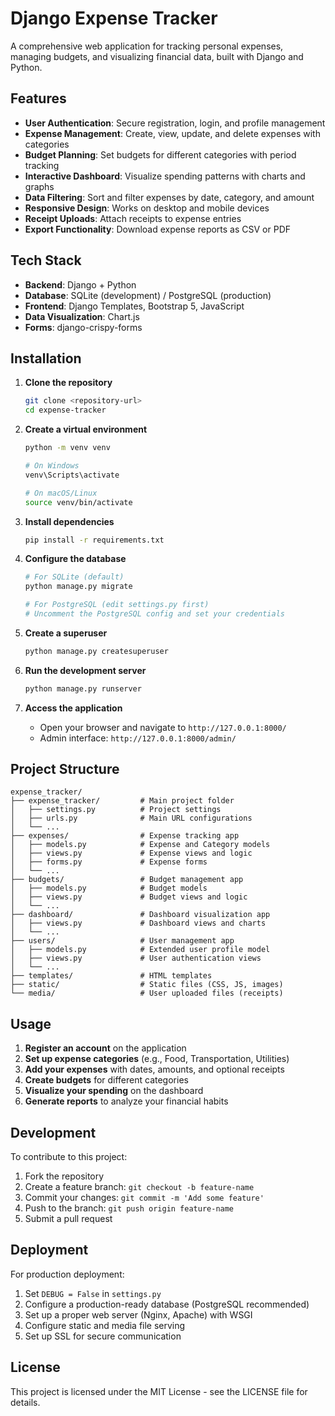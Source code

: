 # Django Expense Tracker

A comprehensive web application for tracking personal expenses, managing budgets, and visualizing financial data, built with Django and Python.

## Features

- **User Authentication**: Secure registration, login, and profile management
- **Expense Management**: Create, view, update, and delete expenses with categories
- **Budget Planning**: Set budgets for different categories with period tracking
- **Interactive Dashboard**: Visualize spending patterns with charts and graphs
- **Data Filtering**: Sort and filter expenses by date, category, and amount
- **Responsive Design**: Works on desktop and mobile devices
- **Receipt Uploads**: Attach receipts to expense entries
- **Export Functionality**: Download expense reports as CSV or PDF

## Tech Stack

- **Backend**: Django + Python
- **Database**: SQLite (development) / PostgreSQL (production)
- **Frontend**: Django Templates, Bootstrap 5, JavaScript
- **Data Visualization**: Chart.js
- **Forms**: django-crispy-forms

## Installation

1. **Clone the repository**
   ```bash
   git clone <repository-url>
   cd expense-tracker
   ```

2. **Create a virtual environment**
   ```bash
   python -m venv venv
   
   # On Windows
   venv\Scripts\activate
   
   # On macOS/Linux
   source venv/bin/activate
   ```

3. **Install dependencies**
   ```bash
   pip install -r requirements.txt
   ```

4. **Configure the database**
   ```bash
   # For SQLite (default)
   python manage.py migrate
   
   # For PostgreSQL (edit settings.py first)
   # Uncomment the PostgreSQL config and set your credentials
   ```

5. **Create a superuser**
   ```bash
   python manage.py createsuperuser
   ```

6. **Run the development server**
   ```bash
   python manage.py runserver
   ```

7. **Access the application**
   - Open your browser and navigate to `http://127.0.0.1:8000/`
   - Admin interface: `http://127.0.0.1:8000/admin/`

## Project Structure

```
expense_tracker/
├── expense_tracker/         # Main project folder
│   ├── settings.py          # Project settings
│   ├── urls.py              # Main URL configurations
│   └── ...
├── expenses/                # Expense tracking app
│   ├── models.py            # Expense and Category models
│   ├── views.py             # Expense views and logic
│   ├── forms.py             # Expense forms
│   └── ...
├── budgets/                 # Budget management app
│   ├── models.py            # Budget models
│   ├── views.py             # Budget views and logic
│   └── ...
├── dashboard/               # Dashboard visualization app
│   ├── views.py             # Dashboard views and charts
│   └── ...
├── users/                   # User management app
│   ├── models.py            # Extended user profile model
│   ├── views.py             # User authentication views
│   └── ...
├── templates/               # HTML templates
├── static/                  # Static files (CSS, JS, images)
└── media/                   # User uploaded files (receipts)
```

## Usage

1. **Register an account** on the application
2. **Set up expense categories** (e.g., Food, Transportation, Utilities)
3. **Add your expenses** with dates, amounts, and optional receipts
4. **Create budgets** for different categories
5. **Visualize your spending** on the dashboard
6. **Generate reports** to analyze your financial habits

## Development

To contribute to this project:

1. Fork the repository
2. Create a feature branch: `git checkout -b feature-name`
3. Commit your changes: `git commit -m 'Add some feature'`
4. Push to the branch: `git push origin feature-name`
5. Submit a pull request

## Deployment

For production deployment:

1. Set `DEBUG = False` in `settings.py`
2. Configure a production-ready database (PostgreSQL recommended)
3. Set up a proper web server (Nginx, Apache) with WSGI
4. Configure static and media file serving
5. Set up SSL for secure communication

## License

This project is licensed under the MIT License - see the LICENSE file for details.
